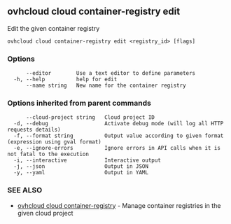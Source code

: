 ## ovhcloud cloud container-registry edit

Edit the given container registry

```
ovhcloud cloud container-registry edit <registry_id> [flags]
```

### Options

```
      --editor        Use a text editor to define parameters
  -h, --help          help for edit
      --name string   New name for the container registry
```

### Options inherited from parent commands

```
      --cloud-project string   Cloud project ID
  -d, --debug                  Activate debug mode (will log all HTTP requests details)
  -f, --format string          Output value according to given format (expression using gval format)
  -e, --ignore-errors          Ignore errors in API calls when it is not fatal to the execution
  -i, --interactive            Interactive output
  -j, --json                   Output in JSON
  -y, --yaml                   Output in YAML
```

### SEE ALSO

* [ovhcloud cloud container-registry](ovhcloud_cloud_container-registry.md)	 - Manage container registries in the given cloud project

